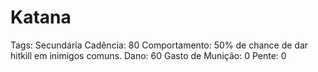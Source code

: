 # Katana

Tags: Secundária
Cadência: 80
Comportamento: 50% de chance de dar hitkill em inimigos comuns.
Dano: 60
Gasto de Munição: 0
Pente: 0